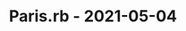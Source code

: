 ---
layout: post
title: Paris.rb - 2021-05-04
datetime: '2021-05-04T13:15:00-04:00'
name: Paris.rb
external_url: https://www.meetup.com/parisrb/events/268866004/
online_event: false
year_month: 2021-05
---